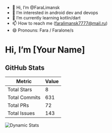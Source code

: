 - 👋 Hi, I’m @FaraLimansk
- 👀 I’m interested in android dev and devops
- 🌱 I’m currently learning kotlin/dart
- 📫 How to reach me (faralimansk7777@mail.ru)
- 😄 Pronouns: Fara / Faralone/s

# Hi, I’m [Your Name]  

## GitHub Stats  

| Metric          | Value |
|-----------------|-------|
| Total Stars     | 8     |
| Total Commits   | 631   |
| Total PRs       | 72    |
| Total Issues    | 143   |

![Dynamic Stats](https://github-readme-stats.vercel.app/api?username=yourname&show_icons=true)

<!---
FaraLimansk/FaraLimansk is a ✨ special ✨ repository because its `README.md` (this file) appears on your GitHub profile.
You can click the Preview link to take a look at your changes.
--->

